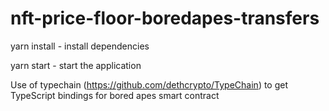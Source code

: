 ﻿# nft-price-floor-boredapes-transfers

yarn install - install dependencies

yarn start - start the application

Use of typechain (https://github.com/dethcrypto/TypeChain) to get TypeScript bindings for bored apes smart contract
